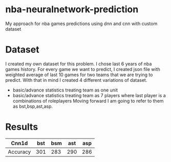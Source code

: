 # nba-neuralnetwork-prediction
My approach for nba games predictions using dnn and cnn with custom dataset
# Dataset
I created my own dataset for this problem. I chose last 6 years of nba games history. For every game we want to predict, I created json file with weighted average of last 10 games for two teams that we are trying to predict. With that in mind I created 4 different variations of dataset.
- basic/advance statistics treating team as one unit
- basic/advance statistics treating team as 7 players where last player is a combinations of roleplayers
Moving forward I am going to refer to them as bst,bsp,ast,asp.
# Results
Cnn1d | bst | bsm | ast | asp 
--- | --- | --- | --- |---
Accuracy | 301 | 283 | 290 | 286 
